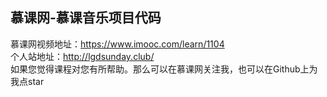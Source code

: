 ## 慕课网-慕课音乐项目代码
慕课网视频地址：https://www.imooc.com/learn/1104  
个人站地址：http://lgdsunday.club/  
如果您觉得课程对您有所帮助。那么可以在慕课网关注我，也可以在Github上为我点star